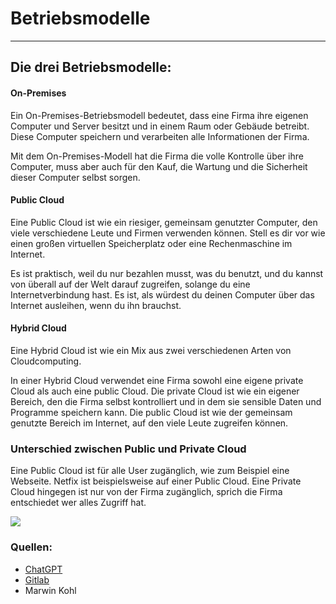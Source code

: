 # Betriebsmodelle

---

## Die drei Betriebsmodelle:

#### On-Premises

Ein On-Premises-Betriebsmodell bedeutet, dass eine Firma ihre eigenen Computer und Server besitzt und in einem Raum oder Gebäude betreibt. Diese Computer speichern und verarbeiten alle Informationen der Firma.

Mit dem On-Premises-Modell hat die Firma die volle Kontrolle über ihre Computer, muss aber auch für den Kauf, die Wartung und die Sicherheit dieser Computer selbst sorgen.

#### Public Cloud

Eine Public Cloud ist wie ein riesiger, gemeinsam genutzter Computer, den viele verschiedene Leute und Firmen verwenden können. Stell es dir vor wie einen großen virtuellen Speicherplatz oder eine Rechenmaschine im Internet.

Es ist praktisch, weil du nur bezahlen musst, was du benutzt, und du kannst von überall auf der Welt darauf zugreifen, solange du eine Internetverbindung hast. Es ist, als würdest du deinen Computer über das Internet ausleihen, wenn du ihn brauchst.

#### Hybrid Cloud

Eine Hybrid Cloud ist wie ein Mix aus zwei verschiedenen Arten von Cloudcomputing.

In einer Hybrid Cloud verwendet eine Firma sowohl eine eigene private Cloud als auch eine public Cloud. Die private Cloud ist wie ein eigener Bereich, den die Firma selbst kontrolliert und in dem sie sensible Daten und Programme speichern kann. Die public Cloud ist wie der gemeinsam genutzte Bereich im Internet, auf den viele Leute zugreifen können.
  
### Unterschied zwischen Public und Private Cloud

Eine Public Cloud ist für alle User zugänglich, wie zum Beispiel eine Webseite. Netfix ist beispielsweise auf einer Public Cloud.
Eine Private Cloud hingegen ist nur von der Firma zugänglich, sprich die Firma entschiedet wer alles Zugriff hat.

![](https://4acc.com/wp-content/uploads/2021/04/Infographics.jpg)

### Quellen:

- [ChatGPT](https://chat.openai.com/)
- [Gitlab](https://gitlab.com/ser-cal/m346/-/blob/main/KN00/x_res/Betriebsmodelle.md)
- Marwin Kohl
